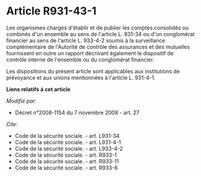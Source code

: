 # Article R931-43-1

Les organismes chargés d'établir et de publier les comptes consolidés ou combinés d'un ensemble au sens de l'article L.
931-34 ou d'un conglomérat financier au sens de l'article L. 933-4-2 soumis à la surveillance complémentaire de l'Autorité de
contrôle des assurances et des mutuelles fournissent en outre un rapport décrivant également le dispositif de contrôle
interne de l'ensemble ou du conglomérat financier. 

Les dispositions du présent article sont applicables aux institutions de prévoyance et aux unions mentionnées à l'article L.
931-4-1.

**Liens relatifs à cet article**

_Modifié par_:

  - Décret n°2008-1154 du 7 novembre 2008 - art. 27

_Cite_:

  - Code de la sécurité sociale. - art. L931-34
  - Code de la sécurité sociale. - art. L931-4-1
  - Code de la sécurité sociale. - art. L933-4-2
  - Code de la sécurité sociale. - art. R933-1
  - Code de la sécurité sociale. - art. R933-11
  - Code de la sécurité sociale. - art. R933-6

